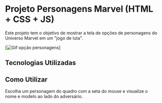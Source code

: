 # Projeto Personagens Marvel (HTML + CSS + JS)
Este projeto tem o objetivo de mostrar a tela de opções de personagens do Universo Marvel em um "jogo de luta".

[<img src="./src/imagens/animacao.gif" alt="Gif opção personagens" title="Personagens Marvel">]

## Tecnologias Utilizadas

## Como Utilizar
Escolha um personagem do quadro com a seta do mouse e visualize o nome e modelo ao lado do adversário. 
